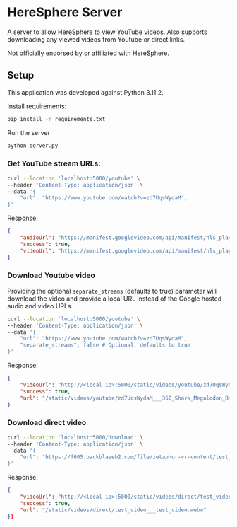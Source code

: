 # HereSphere Server

A server to allow HereSphere to view YouTube videos. Also supports downloading any viewed videos from Youtube or direct links.

Not officially endorsed by or affiliated with HereSphere.

## Setup

This application was developed against Python 3.11.2.

Install requirements:
```bash
pip install -r requirements.txt
```

Run the server
```bash
python server.py
```

### Get YouTube stream URLs:
```bash
curl --location 'localhost:5000/youtube' \
--header 'Content-Type: application/json' \
--data '{
    "url": "https://www.youtube.com/watch?v=zd7UqsWydaM",
}'
```

Response:

```json
{
    "audioUrl": "https://manifest.googlevideo.com/api/manifest/hls_playlist/expire/1706424056/ei/mKK1Za7FG5D72_gPo7KSkAU/.../playlist/index.m3u8",
    "success": true,
    "videoUrl": "https://manifest.googlevideo.com/api/manifest/hls_playlist/expire/1706424056/ei/mKK1Za7FG5D72_gPo7KSkAU/.../playlist/index.m3u8"
}
```

### Download Youtube video

Providing the optional `separate_streams` (defaults to true) parameter will download the video and provide a local URL instead of the Google hosted audio and video URLs.

```bash
curl --location 'localhost:5000/youtube' \
--header 'Content-Type: application/json' \
--data '{
    "url": "https://www.youtube.com/watch?v=zd7UqsWydaM",
    "separate_streams": false # Optional, defaults to true
}'
```

Response:

```json
{
    "videoUrl": "http://<local ip>:5000/static/videos/youtube/zd7UqsWydaM___360_Shark_Megalodon_Bites_The_Ship_The_Largest_Shark_In_The_World_Vr_360_Video___3840x2160.webm",
    "success": true,
    "url": "/static/videos/youtube/zd7UqsWydaM___360_Shark_Megalodon_Bites_The_Ship_The_Largest_Shark_In_The_World_Vr_360_Video___3840x2160.webm"
}
```

### Download direct video
```bash
curl --location 'localhost:5000/download' \
--header 'Content-Type: application/json' \
--data '{
    "url": "https://f005.backblazeb2.com/file/zetaphor-vr-content/test_video.webm"
}'
```

Response:

```json
{
    "videoUrl": "http://<local ip>:5000/static/videos/direct/test_video___test_video.webm",
    "success": true,
    "url": "/static/videos/direct/test_video___test_video.webm"
}}
```

